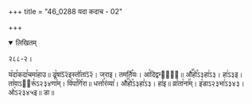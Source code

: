 +++
title = "46_0288 यदा कदाच - 02"

+++
<details open><summary>लिखितम्</summary>

२८८-२।

य꣥दा꣯कदा꣯चमा꣯हाउ॥ ढू꣡षाऽ᳒२᳒इस्तो꣡ताऽ᳒२᳒। जराइ। तमर्ति꣡यः। आ꣯दिद्वन्दा꣢᳐॥ औ꣣꣯हो꣭ऽ३हा꣢ऽ३। हा꣢ऽ३इ। ता꣡वाऽ२᳐रू꣣ऽ२३४णा꣥म्। वि꣢पा꣯गि꣡रा॥ धर्त्ता꣯रंव्या꣢। औ꣣꣯हो꣭ऽ३हा꣢ऽ३। हा꣢इ॥ व्रा꣡ता꣯ना꣢꣯म्। इ꣡डाऽ२३भा꣢ऽ३४३। ओ꣡ऽ२३४५इ॥ डा॥
</details>
